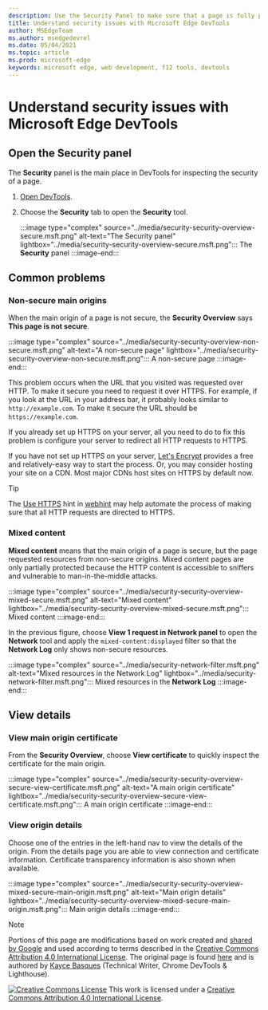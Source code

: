 ```yaml
---
description: Use the Security Panel to make sure that a page is fully protected by HTTPS.
title: Understand security issues with Microsoft Edge DevTools
author: MSEdgeTeam
ms.author: msedgedevrel
ms.date: 05/04/2021
ms.topic: article
ms.prod: microsoft-edge
keywords: microsoft edge, web development, f12 tools, devtools
---
```

<!-- Copyright Kayce Basques

   Licensed under the Apache License, Version 2.0 (the "License");
   you may not use this file except in compliance with the License.
   You may obtain a copy of the License at

       https://www.apache.org/licenses/LICENSE-2.0

   Unless required by applicable law or agreed to in writing, software
   distributed under the License is distributed on an "AS IS" BASIS,
   WITHOUT WARRANTIES OR CONDITIONS OF ANY KIND, either express or implied.
   See the License for the specific language governing permissions and
   limitations under the License.  -->
# Understand security issues with Microsoft Edge DevTools

<!--Use the **Security** Panel in [Microsoft Edge DevTools](../../devtools-guide-chromium/index.md) to make sure HTTPS is properly implemented on a page.  Navigate to **Why HTTPS Matters** to learn why every website should be protected with HTTPS, even sites that do not handle sensitive user data.  -->

<!--todo: add section when why-https is available -->


<!-- ====================================================================== -->
## Open the Security panel

The **Security** panel is the main place in DevTools for inspecting the security of a page.

1.  [Open DevTools](../open/index.md).
1.  Choose the **Security** tab to open the **Security** tool.

    :::image type="complex" source="../media/security-security-overview-secure.msft.png" alt-text="The Security panel" lightbox="../media/security-security-overview-secure.msft.png":::
       The **Security** panel
    :::image-end:::


<!-- ====================================================================== -->
## Common problems

### Non-secure main origins

When the main origin of a page is not secure, the **Security Overview** says **This page is not secure**.

:::image type="complex" source="../media/security-security-overview-non-secure.msft.png" alt-text="A non-secure page" lightbox="../media/security-security-overview-non-secure.msft.png":::
   A non-secure page
:::image-end:::

This problem occurs when the URL that you visited was requested over HTTP.  To make it secure you need to request it over HTTPS.  For example, if you look at the URL in your address bar, it probably looks similar to `http://example.com`.  To make it secure the URL should be `https://example.com`.

If you already set up HTTPS on your server, all you need to do to fix this problem is configure your server to redirect all HTTP requests to HTTPS.

If you have not set up HTTPS on your server, [Let's Encrypt](https://letsencrypt.org) provides a free and relatively-easy way to start the process.  Or, you may consider hosting your site on a CDN.  Most major CDNs host sites on HTTPS by default now.

> [!TIP]
> The [Use HTTPS](https://webhint.io/docs/user-guide/hints/hint-https-only) hint in [webhint](https://webhint.io) may help automate the process of making sure that all HTTP requests are directed to HTTPS.

### Mixed content

**Mixed content** means that the main origin of a page is secure, but the page requested resources from non-secure origins.  Mixed content pages are only partially protected because the HTTP content is accessible to sniffers and vulnerable to man-in-the-middle attacks.

:::image type="complex" source="../media/security-security-overview-mixed-secure.msft.png" alt-text="Mixed content" lightbox="../media/security-security-overview-mixed-secure.msft.png":::
   Mixed content
:::image-end:::

In the previous figure, choose **View 1 request in Network panel** to open the **Network** tool and apply the `mixed-content:displayed` filter so that the **Network Log** only shows non-secure resources.

:::image type="complex" source="../media/security-network-filter.msft.png" alt-text="Mixed resources in the Network Log" lightbox="../media/security-network-filter.msft.png":::
   Mixed resources in the **Network Log**
:::image-end:::


<!-- ====================================================================== -->
## View details

### View main origin certificate

From the **Security Overview**, choose **View certificate** to quickly inspect the certificate for the main origin.

:::image type="complex" source="../media/security-security-overview-secure-view-certificate.msft.png" alt-text="A main origin certificate" lightbox="../media/security-security-overview-secure-view-certificate.msft.png":::
   A main origin certificate
:::image-end:::

### View origin details

Choose one of the entries in the left-hand nav to view the details of the origin.  From the details page you are able to view connection and certificate information.  Certificate transparency information is also shown when available.

:::image type="complex" source="../media/security-security-overview-mixed-secure-main-origin.msft.png" alt-text="Main origin details" lightbox="../media/security-security-overview-mixed-secure-main-origin.msft.png":::
   Main origin details
:::image-end:::


<!-- ====================================================================== -->




[Webhint]: https://webhint.io "webhint"

<!--[mixed]: /web/fundamentals/security/prevent-mixed-content/what-is-mixed-content ""  -->


<!-- ====================================================================== -->
> [!NOTE]
> Portions of this page are modifications based on work created and [shared by Google](https://developers.google.com/terms/site-policies) and used according to terms described in the [Creative Commons Attribution 4.0 International License](https://creativecommons.org/licenses/by/4.0).
> The original page is found [here](https://developers.google.com/web/tools/chrome-devtools/security/index) and is authored by [Kayce Basques](https://developers.google.com/web/resources/contributors#kayce-basques) (Technical Writer, Chrome DevTools \& Lighthouse).

[![Creative Commons License](https://i.creativecommons.org/l/by/4.0/88x31.png)](https://creativecommons.org/licenses/by/4.0)
This work is licensed under a [Creative Commons Attribution 4.0 International License](https://creativecommons.org/licenses/by/4.0).
